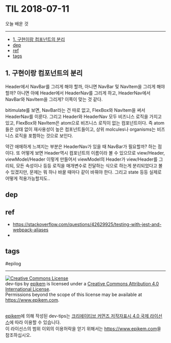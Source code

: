 # TIL 2018-07-11

오늘 배운 것

--------------------------


- [1. 구현이랑 컴포넌트의 분리](#1-구현이랑-컴포넌트의-분리)
- [dep](#dep)
- [ref](#ref)
- [tags](#tags)


## 1. 구현이랑 컴포넌트의 분리
Header에서 NavBar를 그리게 해야 할까, 아니면 NavBar 및 NavItem을 그리게 해야 할까?
아니면 아예 Header에서 HeaderNav를 그리게 하고, HeaderNav에서 NavBar와 NavItem을 그리게? 이쪽이 맞는 것 같다.

bitimulate를 보면, NavBar라는 건 따로 없고, FlexBox와 NavItem을 써서 HeaderNav를 이룬다. 그리고 Header와 HeaderNav 모두 비즈니스 로직을 가지고 있고, FlexBox와 NavItem은 atom으로 비즈니스 로직이 없는 컴포넌트이다. 즉 atom들은 상태 없이 재사용성이 높은 컴포넌트들이고, 상위 molcules나 organisms는 비즈니스 로직을 포함하는 것으로 보인다.

약간 애매하게 느껴지는 부분은 HeaderNav가 있을 때 NavBar가 필요할까? 하는 점이다. 또 어떻게 보면 Header역시 컴포넌트의 이름이라 볼 수 있으므로 view/Header, viewModel/Header 이렇게 만들어서 viewModel의 Header가 view/Header를 그리되, 모든 속성이나 등등 로직을 매개변수로 전달하는 식으로 하는게 분리되었다고 볼 수 있겠지만, 문제는 뭐 하나 바꿀 때마다 같이 바꿔야 한다. 그리고 state 등등 실제로 어떻게 적용가능할지도..

## dep

## ref
- https://stackoverflow.com/questions/42629925/testing-with-jest-and-webpack-aliases
- 

## tags
  #epilog



--------------------------


<!-- license start -->

<a rel="license" href="http://creativecommons.org/licenses/by/4.0/"><img alt="Creative Commons License" style="border-width:0" src="https://i.creativecommons.org/l/by/4.0/88x31.png" /></a>
<br /><span xmlns:dct="http://purl.org/dc/terms/" property="dct:title">dev-tips</span> by <a xmlns:cc="http://creativecommons.org/ns#" href="https://www.github.com/epikem/dev-tips" property="cc:attributionName" rel="cc:attributionURL">epikem</a> is licensed under a <a rel="license" href="http://creativecommons.org/licenses/by/4.0/">Creative Commons Attribution 4.0 International License</a>.<br />Permissions beyond the scope of this license may be available at <a xmlns:cc="http://creativecommons.org/ns#" href="https://www.epikem.com" rel="cc:morePermissions">https://www.epikem.com</a>.

<br /><a xmlns:cc="http://creativecommons.org/ns#" href="https://www.github.com/epikem/dev-tips" property="cc:attributionName" rel="cc:attributionURL">epikem</a>에 의해 작성된 <span xmlns:dct="http://purl.org/dc/terms/" property="dct:title">dev-tips</span>는 <a rel="license" href="http://creativecommons.org/licenses/by/4.0/">크리에이티브 커먼즈 저작자표시 4.0 국제 라이선스</a>에 따라 이용할 수 있습니다.<br />이 라이선스의 범위 이외의 이용허락을 얻기 위해서는 <a xmlns:cc="http://creativecommons.org/ns#" href="https://www.epikem.com" rel="cc:morePermissions">https://www.epikem.com</a>을 참조하십시오.

<!-- license end -->
